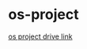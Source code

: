 # os-project
[os project drive link](https://drive.google.com/drive/folders/1sxHTkssGU6-JdEw0M4QMobP2-SYEfc__)
